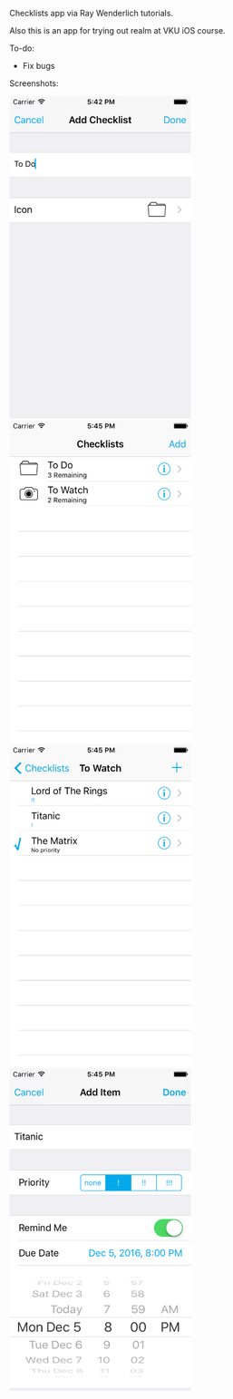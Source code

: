 Checklists app via Ray Wenderlich tutorials.

Also this is an app for trying out realm at VKU iOS course.

To-do:

* Fix bugs

Screenshots:

<img src="https://raw.githubusercontent.com/La1c/Checklists/master/Screenshot1.png?raw=true" width="320">
<img src="https://raw.githubusercontent.com/La1c/Checklists/master/Screenshot2.png?raw=true" width="320">
<img src="https://raw.githubusercontent.com/La1c/Checklists/master/Screenshot3.png?raw=true" width="320">
<img src="https://raw.githubusercontent.com/La1c/Checklists/master/Screenshot4.png?raw=true" width="320">
